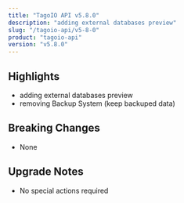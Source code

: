 ```yaml
---
title: "TagoIO API v5.8.0"
description: "adding external databases preview"
slug: "/tagoio-api/v5-8-0"
product: "tagoio-api"
version: "v5.8.0"
---
```


## Highlights

- adding external databases preview
- removing Backup System (keep backuped data)

## Breaking Changes

- None

## Upgrade Notes

- No special actions required
